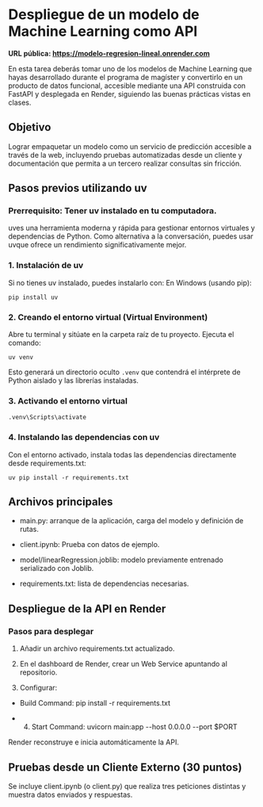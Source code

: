 # Despliegue de un modelo de Machine Learning como API
**URL pública: https://modelo-regresion-lineal.onrender.com**


En esta tarea deberás tomar uno de los modelos de Machine Learning que hayas desarrollado durante el programa de magíster y convertirlo en un producto de datos funcional, accesible mediante una API construida con FastAPI y desplegada en Render, siguiendo las buenas prácticas vistas en clases.

## Objetivo
Lograr empaquetar un modelo como un servicio de predicción accesible a través de la web, incluyendo pruebas automatizadas desde un cliente y documentación que permita a un tercero realizar consultas sin fricción.


## Pasos previos utilizando uv
### Prerrequisito: Tener uv instalado en tu computadora.
uves una herramienta moderna y rápida para gestionar entornos virtuales y dependencias de Python. Como alternativa a la conversación, puedes usar uvque ofrece un rendimiento significativamente mejor.

### 1. Instalación de uv
Si no tienes uv instalado, puedes instalarlo con:
En Windows (usando pip):
```shell
pip install uv
```

### 2. Creando el entorno virtual (Virtual Environment)
Abre tu terminal y sitúate en la carpeta raíz de tu proyecto.
Ejecuta el comando: 
```shell
uv venv

```
Esto generará un directorio oculto  `.venv` que contendrá el intérprete de Python aislado y las librerías instaladas.

### 3. Activando el entorno virtual

```shell
.venv\Scripts\activate
```

### 4. Instalando las dependencias con uv
Con el entorno activado, instala todas las dependencias directamente desde requirements.txt:
```shell
uv pip install -r requirements.txt
```


## Archivos principales
- main.py: arranque de la aplicación, carga del modelo y definición de rutas.

- client.ipynb: Prueba con datos de ejemplo.

- model/linearRegression.joblib: modelo previamente entrenado serializado con Joblib.

- requirements.txt: lista de dependencias necesarias.


## Despliegue de la API en Render

### Pasos para desplegar
1. Añadir un archivo requirements.txt actualizado.

2. En el dashboard de Render, crear un Web Service apuntando al repositorio.

3. Configurar:

- Build Command: pip install -r requirements.txt

- 4. Start Command: uvicorn main:app --host 0.0.0.0 --port $PORT

Render reconstruye e inicia automáticamente la API.


## Pruebas desde un Cliente Externo (30 puntos)
Se incluye client.ipynb (o client.py) que realiza tres peticiones distintas y muestra datos enviados y respuestas.